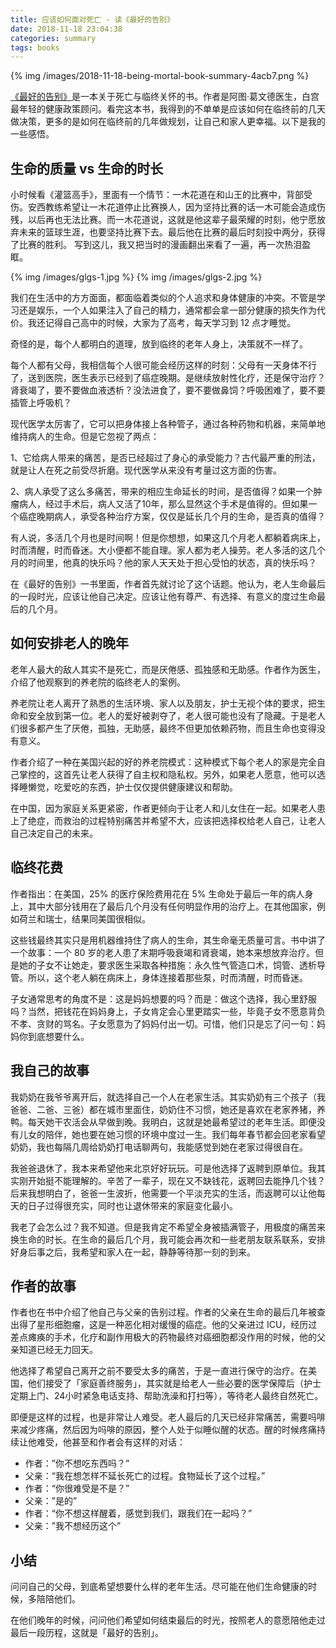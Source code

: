 ```yaml
---
title: 应该如何面对死亡 - 读《最好的告别》
date: 2018-11-18 23:04:38
categories: summary
tags: books
---
```


{% img /images/2018-11-18-being-mortal-book-summary-4acb7.png %}

[《最好的告别》](https://item.jd.com/1667273266.html)是一本关于死亡与临终关怀的书。作者是阿图·葛文德医生，白宫最年轻的健康政策顾问。看完这本书，我得到的不单单是应该如何在临终前的几天做决策，更多的是如何在临终前的几年做规划，让自己和家人更幸福。以下是我的一些感悟。

## 生命的质量 vs 生命的时长

小时候看《灌篮高手》，里面有一个情节：一木花道在和山王的比赛中，背部受伤。安西教练希望让一木花道停止比赛换人，因为坚持比赛的话一木可能会造成伤残，以后再也无法比赛。而一木花道说，这就是他这辈子最荣耀的时刻，他宁愿放弃未来的篮球生涯，也要坚持比赛下去。最后他在比赛的最后时刻投中两分，获得了比赛的胜利。
写到这儿，我又把当时的漫画翻出来看了一遍，再一次热泪盈眶。

{% img /images/glgs-1.jpg %}
{% img /images/glgs-2.jpg %}

我们在生活中的方方面面，都面临着类似的个人追求和身体健康的冲突。不管是学习还是娱乐，一个人如果注入了自己的精力，通常都会拿一部分健康的损失作为代价。我还记得自己高中的时候，大家为了高考，每天学习到 12 点才睡觉。

奇怪的是，每个人都明白的道理，放到临终的老年人身上，决策就不一样了。

每个人都有父母，我相信每个人很可能会经历这样的时刻：父母有一天身体不行了，送到医院，医生表示已经到了癌症晚期。是继续放射性化疗，还是保守治疗？肾衰竭了，要不要做血液透析？没法进食了，要不要做鼻饲？呼吸困难了，要不要插管上呼吸机？

现代医学太厉害了，它可以把身体接上各种管子，通过各种药物和机器，来简单地维持病人的生命。但是它忽视了两点：

1、它给病人带来的痛苦，是否已经超过了身心的承受能力？古代最严重的刑法，就是让人在死之前受尽折磨。现代医学从来没有考量过这方面的伤害。

2、病人承受了这么多痛苦，带来的相应生命延长的时间，是否值得？如果一个肿瘤病人，经过手术后，病人又活了10年，那么显然这个手术是值得的。但如果一个癌症晚期病人，承受各种治疗方案，仅仅是延长几个月的生命，是否真的值得？

有人说，多活几个月也是时间啊！但是你想想，如果这几个月老人都躺着病床上，时而清醒，时而昏迷。大小便都不能自理。家人都为老人操劳。老人多活的这几个月的时间里，他真的快乐吗？他的家人天天处于担心受怕的状态，真的快乐吗？

在《最好的告别》一书里面，作者首先就讨论了这个话题。他认为，老人生命最后的一段时光，应该让他自己决定。应该让他有尊严、有选择、有意义的度过生命最后的几个月。

## 如何安排老人的晚年

老年人最大的敌人其实不是死亡，而是厌倦感、孤独感和无助感。作者作为医生，介绍了他观察到的养老院的临终老人的案例。

养老院让老人离开了熟悉的生活环境、家人以及朋友，护士无视个体的要求，把生命和安全放到第一位。老人的爱好被剥夺了，老人很可能也没有了隐藏。于是老人们很多都产生了厌倦，孤独，无助感，最终不但更加依赖药物，而且生命也变得没有意义。

作者介绍了一种在美国兴起的好的养老院模式：这种模式下每个老人的家是完全自己掌控的，这首先让老人获得了自主权和隐私权。另外，如果老人愿意，他可以选择睡懒觉，吃爱吃的东西，护士仅仅提供健康建议和帮助。

在中国，因为家庭关系更紧密，作者更倾向于让老人和儿女住在一起。如果老人患上了绝症，而救治的过程特别痛苦并希望不大，应该把选择权给老人自己，让老人自己决定自己的未来。

## 临终花费

作者指出：在美国，25% 的医疗保险费用花在 5% 生命处于最后一年的病人身上，其中大部分钱用在了最后几个月没有任何明显作用的治疗上。在其他国家，例如荷兰和瑞士，结果同美国很相似。

这些钱最终其实只是用机器维持住了病人的生命，其生命毫无质量可言。书中讲了一个故事：一个 80 岁的老人患了末期呼吸衰竭和肾衰竭，她本来想放弃治疗。但是她的子女不让她走，要求医生采取各种措施：永久性气管造口术，饲管、透析导管。所以，这个老人躺在病床上，身体连接着那些泵，时而清醒，时而昏迷。

子女通常思考的角度不是：这是妈妈想要的吗？而是：做这个选择，我心里舒服吗？当然，把钱花在妈妈身上，子女肯定会心里更踏实一些，毕竟子女不愿意背负不孝、贪财的骂名。子女愿意为了妈妈付出一切。可惜，他们只是忘了问一句：妈妈你到底想要什么。

## 我自己的故事

我奶奶在我爷爷离开后，就选择自己一个人在老家生活。其实奶奶有三个孩子（我爸爸、二爸、三爸）都在城市里面住，奶奶住不习惯，她还是喜欢在老家养猪，养鸭。每天她干农活会从早做到晚。我明白，这就是她最希望过的老年生活。即便没有儿女的陪伴，她也要在她习惯的环境中度过一生。我们每年春节都会回老家看望奶奶，我也每隔几周给奶奶打电话聊两句，我能感觉到她在老家过得很自在。

我爸爸退休了，我本来希望他来北京好好玩玩。可是他选择了返聘到原单位。我其实刚开始挺不能理解的。辛苦了一辈子，现在又不缺钱花，返聘回去能挣几个钱？后来我想明白了，爸爸一生波折，他需要一个平淡充实的生活，而返聘可以让他每天的日子过得很充实，同时也让退休带来的家庭变化最小。

我老了会怎么过？我不知道。但是我肯定不希望全身被插满管子，用极度的痛苦来换生命的时长。在生命的最后几个月，我可能会再次和一些老朋友联系联系，安排好身后事之后，我希望和家人在一起，静静等待那一刻的到来。

## 作者的故事

作者也在书中介绍了他自己与父亲的告别过程。作者的父亲在生命的最后几年被查出得了星形细胞瘤，这是一种恶化相对缓慢的癌症。他的父亲进过 ICU，经历过差点瘫痪的手术，化疗和副作用极大的药物最终对癌细胞都没作用的时候，他的父亲知道已经无力回天。

他选择了希望自己离开之前不要受太多的痛苦，于是一直进行保守的治疗。在美国，他们接受了「家庭善终服务」，其实就是给老人一些必要的医学保障后（护士定期上门、24小时紧急电话支持、帮助洗澡和打扫等），等待老人最终自然死亡。

即便是这样的过程，也是非常让人难受。老人最后的几天已经非常痛苦，需要吗啡来减少疼痛，然后因为吗啡的原因，整个人处于似睡似醒的状态。醒的时候疼痛持续让他难受，他甚至和作者会有这样的对话：

 - 作者：”你不想吃东西吗？”
 - 父亲：“我在想怎样不延长死亡的过程。食物延长了这个过程。”
 - 作者：“你很难受是不是？”
 - 父亲：”是的”
 - 作者：“你不想这样醒着，感觉到我们，跟我们在一起吗？”
 - 父亲：”我不想经历这个”

## 小结

问问自己的父母，到底希望想要什么样的老年生活。尽可能在他们生命健康的时候，多陪陪他们。

在他们晚年的时候，问问他们希望如何结束最后的时光，按照老人的意愿陪他走过最后一段历程，这就是「最好的告别」。
